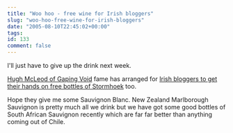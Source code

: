 ```yaml
---
title: "Woo hoo - free wine for Irish bloggers"
slug: "woo-hoo-free-wine-for-irish-bloggers"
date: "2005-08-10T22:45:02+00:00"
tags:
id: 133
comment: false
---
```


I'll just have to give up the drink next week.

[Hugh McLeod of Gaping Void](http://www.gapingvoid.com/) fame has arranged for [Irish bloggers to get their hands on free bottles of Stormhoek](http://www.gapingvoid.com/Moveable_Type/archives/001646.html) too. 

Hope they give me some Sauvignon Blanc. New Zealand Marlborough Sauvignon is pretty much all we drink but we have got some good bottles of South African Sauvignon recently which are far far better than anything coming out of Chile.

